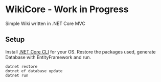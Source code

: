 # WikiCore - Work in Progress
Simple Wiki written in .NET Core MVC


## Setup
Install [.NET Core CLI](https://www.microsoft.com/net/core#windowsvs2015) for your OS.
Restore the packages used, generate Database with EntityFramework and run.
``` 
dotnet restore 
dotnet ef database update 
dotnet run
